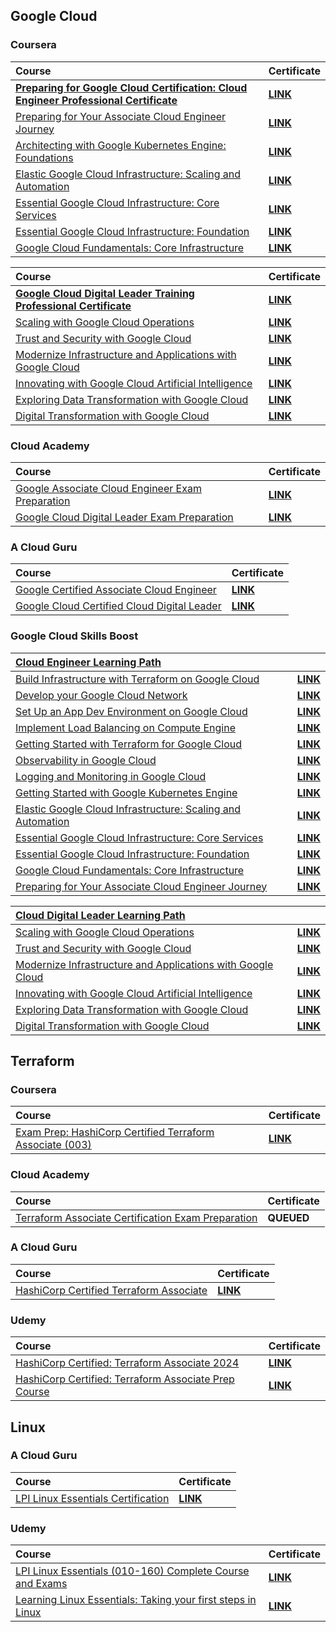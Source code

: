 ## Google Cloud

### Coursera

<div align="justify">

| Course | Certificate |
| :----- | :----- |
| [**Preparing for Google Cloud Certification: Cloud Engineer Professional Certificate**](https://www.coursera.org/professional-certificates/cloud-engineering-gcp) | [**LINK**](https://storage.googleapis.com/course-certificates/01-01-coursera/preparing-for-google-cloud-certification-cloud-engineer-professional-certificate/preparing-for-google-cloud-certification-cloud-engineer.pdf) |
| [Preparing for Your Associate Cloud Engineer Journey](https://www.coursera.org/learn/preparing-cloud-associate-cloud-engineer-exam?specialization=cloud-engineering-gcp) | [**LINK**](https://storage.googleapis.com/course-certificates/01-01-coursera/preparing-for-google-cloud-certification-cloud-engineer-professional-certificate/preparing-for-your-associate-cloud-engineer-journey.pdf) |
| [Architecting with Google Kubernetes Engine: Foundations](https://www.coursera.org/learn/foundations-google-kubernetes-engine-gke?specialization=cloud-engineering-gcp) | [**LINK**](https://storage.googleapis.com/course-certificates/01-01-coursera/preparing-for-google-cloud-certification-cloud-engineer-professional-certificate/architecting-with-google-kubernetes-engine-foundations.pdf) |
| [Elastic Google Cloud Infrastructure: Scaling and Automation](https://www.coursera.org/learn/gcp-infrastructure-scaling-automation?specialization=cloud-engineering-gcp) | [**LINK**](https://storage.googleapis.com/course-certificates/01-01-coursera/preparing-for-google-cloud-certification-cloud-engineer-professional-certificate/elastic-google-cloud-infrastructure-scaling-and-automation.pdf) |
| [Essential Google Cloud Infrastructure: Core Services](https://www.coursera.org/learn/gcp-infrastructure-core-services?specialization=cloud-engineering-gcp) | [**LINK**](https://storage.googleapis.com/course-certificates/01-01-coursera/preparing-for-google-cloud-certification-cloud-engineer-professional-certificate/essential-google-cloud-infrastructure-core-services.pdf) |
| [Essential Google Cloud Infrastructure: Foundation](https://www.coursera.org/learn/gcp-infrastructure-foundation?specialization=cloud-engineering-gcp) | [**LINK**](https://storage.googleapis.com/course-certificates/01-01-coursera/preparing-for-google-cloud-certification-cloud-engineer-professional-certificate/essential-google-cloud-infrastructure-foundation.pdf) |
| [Google Cloud Fundamentals: Core Infrastructure](https://www.coursera.org/learn/gcp-fundamentals?specialization=cloud-engineering-gcp) | [**LINK**](https://storage.googleapis.com/course-certificates/01-01-coursera/preparing-for-google-cloud-certification-cloud-engineer-professional-certificate/google-cloud-fundamentals-core-infrastructure.pdf) |

</div>

<div align="justify">

| Course | Certificate |
| :----- | :----- |
| [**Google Cloud Digital Leader Training Professional Certificate**](https://www.coursera.org/professional-certificates/google-cloud-digital-leader-training) | [**LINK**](https://storage.googleapis.com/course-certificates/01-01-coursera/google-cloud-digital-leader-training/google-cloud-digital-leader-training.pdf) |
| [Scaling with Google Cloud Operations](https://www.coursera.org/learn/understanding-google-cloud-security-and-operations?specialization=google-cloud-digital-leader-training) | [**LINK**](https://storage.googleapis.com/course-certificates/01-01-coursera/google-cloud-digital-leader-training/scaling-with-google-cloud-operations.pdf) |
| [Trust and Security with Google Cloud](https://www.coursera.org/learn/trust-and-security-with-google-cloud?specialization=google-cloud-digital-leader-training) | [**LINK**](https://storage.googleapis.com/course-certificates/01-01-coursera/google-cloud-digital-leader-training/trust-and-security-with-google-cloud.pdf) |
| [Modernize Infrastructure and Applications with Google Cloud](https://www.coursera.org/learn/google-cloud-product-fundamentals?specialization=google-cloud-digital-leader-training) | [**LINK**](https://storage.googleapis.com/course-certificates/01-01-coursera/google-cloud-digital-leader-training/modernize-infrastructure-and-applications-with-google-cloud.pdf) |
| [Innovating with Google Cloud Artificial Intelligence](https://www.coursera.org/learn/innovating-with-google-cloud-artificial-intelligence?specialization=google-cloud-digital-leader-training) | [**LINK**](https://storage.googleapis.com/course-certificates/01-01-coursera/google-cloud-digital-leader-training/innovating-with-google-cloud-artificial-intelligence.pdf) |
| [Exploring Data Transformation with Google Cloud](https://www.coursera.org/learn/innovating-with-data-google-cloud?specialization=google-cloud-digital-leader-training) | [**LINK**](https://storage.googleapis.com/course-certificates/01-01-coursera/google-cloud-digital-leader-training/exploring-data-transformation-with-google-cloud.pdf) |
| [Digital Transformation with Google Cloud](https://www.coursera.org/learn/digital-transformation-google-cloud?specialization=google-cloud-digital-leader-training) | [**LINK**](https://storage.googleapis.com/course-certificates/01-01-coursera/google-cloud-digital-leader-training/digital-transformation-with-google-cloud.pdf) |

</div>

### Cloud Academy

<div align="justify">

| Course | Certificate |
| :----- | :----- |
| [Google Associate Cloud Engineer Exam Preparation](https://cloudacademy.com/learning-paths/google-associate-cloud-engineer-exam-preparation-844/) | [**LINK**](https://storage.googleapis.com/course-certificates/02-01-cloudacademy/google-associate-cloud-engineer-exam-preparation.pdf) |
| [Google Cloud Digital Leader Exam Preparation](https://cloudacademy.com/learning-paths/google-cloud-digital-leader-exam-preparation-1-4155/) | [**LINK**](https://storage.googleapis.com/course-certificates/02-01-cloudacademy/google-cloud-digital-leader-exam-preparation.pdf) |

</div>

### A Cloud Guru

<div align="justify">

| Course | Certificate |
| :----- | :----- |
| [Google Certified Associate Cloud Engineer](https://www.pluralsight.com/cloud-guru/courses/google-certified-associate-cloud-engineer) | [**LINK**](https://storage.googleapis.com/course-certificates/03-01-acloudguru/google-certified-associate-cloud-engineer.pdf) |
| [Google Cloud Certified Cloud Digital Leader](https://www.pluralsight.com/cloud-guru/courses/google-cloud-certified-cloud-digital-leader) | [**LINK**](https://storage.googleapis.com/course-certificates/03-01-acloudguru/google-cloud-certified-cloud-digital-leader.pdf) |

</div>

### Google Cloud Skills Boost

<div align="justify">

| [**Cloud Engineer Learning Path**](https://www.cloudskillsboost.google/paths/11) |  |
| :----- | :----- |
| [Build Infrastructure with Terraform on Google Cloud](https://www.cloudskillsboost.google/paths/11/course_templates/636) | [**LINK**](https://www.credly.com/badges/bc882b72-5a4b-4bfb-8e90-866bd5402a52/public_url) |
| [Develop your Google Cloud Network](https://www.cloudskillsboost.google/paths/11/course_templates/625) | [**LINK**](https://www.credly.com/badges/e0d174d7-0247-430c-9653-02ee04174744/public_url) |
| [Set Up an App Dev Environment on Google Cloud](https://www.cloudskillsboost.google/paths/11/course_templates/637) | [**LINK**](https://www.credly.com/badges/ccbb1890-a9a3-4a23-8e3c-52876c5dbafc/public_url) |
| [Implement Load Balancing on Compute Engine](https://www.cloudskillsboost.google/paths/11/course_templates/648) | [**LINK**](https://www.credly.com/badges/1d702ede-b34d-406f-89e8-e5beb8389b5c/public_url) |
| [Getting Started with Terraform for Google Cloud](https://www.cloudskillsboost.google/paths/11/course_templates/443) | [**LINK**](https://www.cloudskillsboost.google/public_profiles/93955917-e174-4ff0-addf-c98b6f3a9dcb/badges/10917903) |
| [Observability in Google Cloud](https://www.cloudskillsboost.google/paths/11/course_templates/864) | [**LINK**](https://www.cloudskillsboost.google/public_profiles/93955917-e174-4ff0-addf-c98b6f3a9dcb/badges/10739551) |
| [Logging and Monitoring in Google Cloud](https://www.cloudskillsboost.google/paths/11/course_templates/99) | [**LINK**](https://www.cloudskillsboost.google/public_profiles/93955917-e174-4ff0-addf-c98b6f3a9dcb/badges/10672318) |
| [Getting Started with Google Kubernetes Engine](https://www.cloudskillsboost.google/paths/11/course_templates/2) | [**LINK**](https://www.cloudskillsboost.google/public_profiles/93955917-e174-4ff0-addf-c98b6f3a9dcb/badges/10556976) |
| [Elastic Google Cloud Infrastructure: Scaling and Automation](https://www.cloudskillsboost.google/paths/11/course_templates/178) | [**LINK**](https://www.cloudskillsboost.google/public_profiles/93955917-e174-4ff0-addf-c98b6f3a9dcb/badges/10502497) |
| [Essential Google Cloud Infrastructure: Core Services](https://www.cloudskillsboost.google/paths/11/course_templates/49) | [**LINK**](https://www.cloudskillsboost.google/public_profiles/93955917-e174-4ff0-addf-c98b6f3a9dcb/badges/9996041) |
| [Essential Google Cloud Infrastructure: Foundation](https://www.cloudskillsboost.google/paths/11/course_templates/50) | [**LINK**](https://www.cloudskillsboost.google/public_profiles/93955917-e174-4ff0-addf-c98b6f3a9dcb/badges/9900046) |
| [Google Cloud Fundamentals: Core Infrastructure](https://www.cloudskillsboost.google/paths/11/course_templates/60) | [**LINK**](https://www.cloudskillsboost.google/public_profiles/93955917-e174-4ff0-addf-c98b6f3a9dcb/badges/9857451) |
| [Preparing for Your Associate Cloud Engineer Journey](https://www.cloudskillsboost.google/paths/11/course_templates/77) | [**LINK**](https://www.cloudskillsboost.google/public_profiles/93955917-e174-4ff0-addf-c98b6f3a9dcb/badges/9808697) |

</div>

<div align="justify">

| [**Cloud Digital Leader Learning Path**](https://www.cloudskillsboost.google/paths/9) |  |
| :----- | :----- |
| [Scaling with Google Cloud Operations](https://www.cloudskillsboost.google/paths/9/course_templates/271) | [**LINK**](https://www.cloudskillsboost.google/public_profiles/93955917-e174-4ff0-addf-c98b6f3a9dcb/badges/5041150) |
| [Trust and Security with Google Cloud](https://www.cloudskillsboost.google/paths/9/course_templates/945) | [**LINK**](https://www.cloudskillsboost.google/public_profiles/93955917-e174-4ff0-addf-c98b6f3a9dcb/badges/9317689) |
| [Modernize Infrastructure and Applications with Google Cloud](https://www.cloudskillsboost.google/paths/9/course_templates/265) | [**LINK**](https://www.cloudskillsboost.google/public_profiles/93955917-e174-4ff0-addf-c98b6f3a9dcb/badges/5037838) |
| [Innovating with Google Cloud Artificial Intelligence](https://www.cloudskillsboost.google/paths/9/course_templates/946) | [**LINK**](https://www.cloudskillsboost.google/public_profiles/93955917-e174-4ff0-addf-c98b6f3a9dcb/badges/9305170) |
| [Exploring Data Transformation with Google Cloud](https://www.cloudskillsboost.google/paths/9/course_templates/267) | [**LINK**](https://www.cloudskillsboost.google/public_profiles/93955917-e174-4ff0-addf-c98b6f3a9dcb/badges/5014729) |
| [Digital Transformation with Google Cloud](https://www.cloudskillsboost.google/paths/9/course_templates/266) | [**LINK**](https://www.cloudskillsboost.google/public_profiles/93955917-e174-4ff0-addf-c98b6f3a9dcb/badges/5002699) |

</div>

## Terraform

### Coursera

<div align="justify">

| Course | Certificate |
| :----- | :----- |
| [Exam Prep: HashiCorp Certified Terraform Associate (003)](https://www.coursera.org/learn/exam-prep-hashicorp-certified-terraform-associate-003) | [**LINK**](https://storage.googleapis.com/course-certificates/01-01-coursera/exam-prep-hashicorp-certified-terraform-associate-003.pdf) |

</div>

### Cloud Academy

<div align="justify">

| Course | Certificate |
| :----- | :----- |
| [Terraform Associate Certification Exam Preparation](https://cloudacademy.com/learning-paths/terraform-associate-certification-exam-preparation-1-2814/) | **QUEUED** |

</div>

### A Cloud Guru

<div align="justify">

| Course | Certificate |
| :----- | :----- |
| [HashiCorp Certified Terraform Associate](https://www.pluralsight.com/cloud-guru/courses/hashicorp-certified-terraform-associate) | [**LINK**](https://storage.googleapis.com/course-certificates/03-01-acloudguru/hashicorp-certified-terraform-associate.pdf) |

</div>

### Udemy

<div align="justify">

| Course | Certificate |
| :----- | :----- |
| [HashiCorp Certified: Terraform Associate 2024](https://www.udemy.com/course/terraform-beginner-to-advanced/) | [**LINK**](https://storage.googleapis.com/course-certificates/04-01-udemy/hashi-corp-certified-terraform-associate-2021.pdf) |
| [HashiCorp Certified: Terraform Associate Prep Course](https://www.udemy.com/course/terraform-associate-prep-course/) | [**LINK**](https://storage.googleapis.com/course-certificates/04-01-udemy/terraform-associate-prep-course-2020.pdf) |

</div>

## Linux

### A Cloud Guru

<div align="justify">

| Course | Certificate |
| :----- | :----- |
| [LPI Linux Essentials Certification](https://www.pluralsight.com/cloud-guru/courses/lpi-linux-essentials-certification) | [**LINK**](https://storage.googleapis.com/course-certificates/03-01-acloudguru/lpi-linux-essentials-certification.pdf) |

</div>

### Udemy

<div align="justify">

| Course | Certificate |
| :----- | :----- |
| [LPI Linux Essentials (010-160) Complete Course and Exams](https://www.udemy.com/course/linux-essentials-010/) | [**LINK**](https://storage.googleapis.com/course-certificates/04-01-udemy/lpi-linux-essentials-010-160-complete-course-and-exams.pdf) |
| [Learning Linux Essentials: Taking your first steps in Linux](https://www.udemy.com/course/learning-linux-essentials-taking-your-first-steps-in-linux/) | [**LINK**](https://storage.googleapis.com/course-certificates/04-01-udemy/learning-linux-essentials-taking-your-first-steps-in-linux.pdf) |

</div>